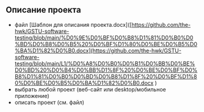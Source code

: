 ## Описание проекта
- файл [Шаблон для описания проекта.docx]([https://github.com/the-hwk/GSTU-software-testing/blob/main/%D0%9E%D0%BF%D0%B8%D1%81%D0%B0%D0%BD%D0%B8%D0%B5%20%D0%BF%D1%80%D0%BE%D0%B5%D0%BA%D1%82%D0%B0.docx](https://github.com/the-hwk/GSTU-software-testing/blob/main/L1/%D0%A8%D0%B0%D0%B1%D0%BB%D0%BE%D0%BD%20%D0%B4%D0%BB%D1%8F%20%D0%BE%D0%BF%D0%B8%D1%81%D0%B0%D0%BD%D0%B8%D1%8F%20%D0%BF%D1%80%D0%BE%D0%B5%D0%BA%D1%82%D0%B0.docx )
- выбрать любой проект (веб-сайт или desktop/мобильное приложение)
- описать проект (см. файл)
